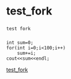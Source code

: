 test_fork
=========
###
    test fork
###
    int sum=0;
    for(int i=0;i<100;i++)
        sum+=i;
    cout<<sum<<endl;
[test_fork](github.com:jysdu2006/test_fork)
